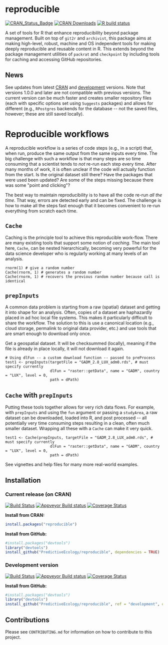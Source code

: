 # reproducible

<!-- badges: start -->
[![CRAN_Status_Badge](http://www.r-pkg.org/badges/version/reproducible)](https://cran.r-project.org/package=reproducible)
[![CRAN Downloads](http://cranlogs.r-pkg.org/badges/grand-total/reproducible)](https://cran.r-project.org/package=reproducible)
[![R build status](https://github.com/PredictiveEcology/reproducible/workflows/R-CMD-check/badge.svg)](https://github.com/PredictiveEcology/reproducible/actions)
<!-- badges: end -->

A set of tools for R that enhance reproducibility beyond package management.
Built on top of `git2r` and `archivist`, this package aims at making high-level, robust, machine and OS independent tools for making deeply reproducible and reusable content in R.
This extends beyond the package management utilities of `packrat` and `checkpoint` by including tools for caching and accessing GitHub repositories.

## News

See updates from latest [CRAN](https://cran.r-project.org/package=reproducible) and [development](https://github.com/PredictiveEcology/reproducible/blob/development/NEWS.md) versions. Note that versions 1.0.0 and later are not compatible with previous versions. The current version can be much faster and creates smaller repository files (each with specific options set using `Suggests` packages) and allows for different (e.g., `RPostgres` backends for the database -- not the saved files, however; these are still saved locally).

# Reproducible workflows

A reproducible workflow is a series of code steps (e.g., in a script) that, when run, produce the same output from the same inputs every time. The big challenge with such a workflow is that many steps are so time consuming that a scientist tends to _not_ re-run each step every time. After many months of work, it is often unclear if the code will actually function from the start. Is the original dataset still there? Have the packages that were used been updated? Are some of the steps missing because there was some "point and clicking"? 

The best way to maintain reproducibility is to have all the code re-run _all the time_. That way, errors are detected early and can be fixed. The challenge is how to make all the steps fast enough that it becomes convenient to re-run everything from scratch each time.

## `Cache`

Caching is the principle tool to achieve this reproducible work-flow. There are many existing tools that support some notion of _caching_. The main tool here, `Cache`, can be nested hierarchically, becoming very powerful for the data science developer who is regularly working at many levels of an analysis.

```
rnorm(1) # give a random number
Cache(rnorm, 1) # generates a random number
Cache(rnorm, 1) # recovers the previous random number because call is identical
```

## `prepInputs`

A common data problem is starting from a raw (spatial) dataset and getting it into shape for an analysis. Often, copies of a dataset are haphazardly placed in ad hoc local file systems. This makes it particularly difficult to share the workflow. The solution to this is use a canonical location (e.g., cloud storage, permalink to original data provider, etc.) and use tools that are smart enough to download only once.

Get a geospatial dataset. It will be checksummed (locally), meaning if the file is already in place locally, it will not download it again. 

```
# Using dlFun -- a custom download function -- passed to preProcess
test1 <- prepInputs(targetFile = "GADM_2.8_LUX_adm0.rds", # must specify currently
                    dlFun = "raster::getData", name = "GADM", country = "LUX", level = 0,
                    path = dPath)
```

## `Cache` with `prepInputs`

Putting these tools together allows for very rich data flows. For example, with `prepInputs` and using the `fun` argument or passing a `studyArea`, a raw dataset can be downloaded, loaded into R, and post processed -- all potentially very time consuming steps resulting in a clean, often much smaller dataset. Wrapping all these with a `Cache` can make it very quick.

```
test1 <- Cache(prepInputs, targetFile = "GADM_2.8_LUX_adm0.rds", # must specify currently
                    dlFun = "raster::getData", name = "GADM", country = "LUX", level = 0,
                    path = dPath)
```                    


See vignettes and help files for many more real-world examples.


## Installation

### Current release (on CRAN)

[![Build Status](https://travis-ci.org/PredictiveEcology/reproducible.svg?branch=master)](https://travis-ci.org/PredictiveEcology/reproducible)
[![Appveyor Build status](https://ci.appveyor.com/api/projects/status/2fxqhgk6miv2fytd/branch/master?svg=true)](https://ci.appveyor.com/project/achubaty/reproducible/branch/master)
[![Coverage Status](https://coveralls.io/repos/github/PredictiveEcology/reproducible/badge.svg?branch=master)](https://coveralls.io/github/PredictiveEcology/reproducible?branch=master)

**Install from CRAN:**

```r
install.packages("reproducible")
```

**Install from GitHub:**
    
```r
#install.packages("devtools")
library("devtools")
install_github("PredictiveEcology/reproducible", dependencies = TRUE) 
```

### Development version

[![Build Status](https://travis-ci.org/PredictiveEcology/reproducible.svg?branch=development)](https://travis-ci.org/PredictiveEcology/reproducible)
[![Appveyor Build status](https://ci.appveyor.com/api/projects/status/2fxqhgk6miv2fytd/branch/development?svg=true)](https://ci.appveyor.com/project/achubaty/reproducible/branch/development)
[![Coverage Status](https://coveralls.io/repos/github/PredictiveEcology/reproducible/badge.svg?branch=development)](https://coveralls.io/github/PredictiveEcology/reproducible?branch=development)

**Install from GitHub:**

```r
#install.packages("devtools")
library("devtools")
install_github("PredictiveEcology/reproducible", ref = "development", dependencies = TRUE) 
```

## Contributions

Please see `CONTRIBUTING.md` for information on how to contribute to this project.

